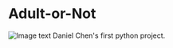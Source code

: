 # Adult-or-Not
![Image text](https://shanglianghome.files.wordpress.com/2020/09/img_3434.jpg)
Daniel Chen's first python project.
